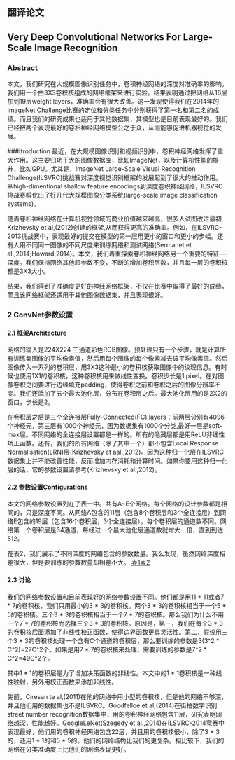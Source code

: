 ## 翻译论文 
## Very Deep Convolutional Networks For Large-Scale Image Recognition
### Abstract
本文，我们研究在大规模图像识别任务中，卷积神经网络的深度对准确率的影响。我们用一个由3X3卷积核组成的网络框架来进行实验。结果表明通过把网络从16层加到19层weight layers，准确率会有很大改善。这一发现使得我们在2014年的ImageNet Challenge比赛的定位和分类任务中分别获得了第一名和第二名的成绩。而且我们的研究成果也适用于其他数据集，其模型也是目前表现最好的。我们已经把两个表现最好的卷积神经网络模型公之于众，从而能够促进机器视觉的发展。

###Itroduction
最近，在大规模图像识别和视频识别中，卷积神经网络发挥了重大作用。这主要归功于大的图像数据库，比如ImageNet，以及计算机性能的提升，比如GPU。尤其是，ImageNet Large-Scale Visual Recognition Challenge(ILSVRC)挑战赛对深度视觉识别框架的发展起到了很大的推动作用。从high-dimentional shallow feature encodings到深度卷积神经网络，ILSVRC挑战赛孵化出了好几代大规模图像分类系统(large-scale image classification systems)。

随着卷积神经网络在计算机视觉领域的商业价值越来越高，很多人试图改进最初Krizhevsky et al,(2012)创建的框架,从而获得更高的准确率。例如，在ILSVRC-2013挑战赛中，表现最好的提交在模型的第一层用更小的窗口和更小的步幅。还有人用不同同一图像的不同尺度来训练网络和测试网络(Sermanet et al.,2014;Howard,2014)。本文，我们着重探索卷积神经网络另一个重要的特征---深度。我们保持网络其他超参数不变，不断的增加卷积层数，并且每一层的卷积核都是3X3大小。

结果，我们得到了准确度更好的神经网络框架，不仅在比赛中取得了最好的成绩，而且该网络框架还适用于其他图像数据集，并且表现很好。

### 2 ConvNet参数设置

#### 2.1 框架Architecture
网络的输入是224X224 三通道彩色RGB图像。预处理只有一个步骤，就是计算所有训练集图像的平均像素值，然后用每个图像的每个像素减去该平均像素值。然后图像传入一系列的卷积层，用3X3这种最小的卷积核获取图像中的纹理信息。有时候也使用1X1的卷积核，这种卷积核用来做线性变换。卷积步长是1 pixel。在对图像卷积之间要进行边缘填充padding，使得卷积之前和卷积之后的图像分辨率不变。我们还添加了五个最大池化层，分布在卷积层之后。最大池化层用的是2X2的窗口，步长是2。

在卷积层之后是三个全连接层Fully-Connected(FC) layers：前两层分别有4096个神经元，第三层有1000个神经元，因为数据集有1000个分类,最好一层是soft-max层。不同网络的全连接层设置都是一样的。所有的隐藏层都是用ReLU非线性矫正函数。还有，我们的所有网络（除了其中一个）都不包含Local Response Normalisation(LRN)层(Krizhevsky et aal.,2012)。因为这种归一化层在ILSVRC数据集上并不能改善性能，反而增加内存消耗和计算时间。如果你要用这种归一化层的话，它的参数设置请参考(Krizhevsky et al.,2012)。

#### 2.2 参数设置Configurations
本文的网络参数设置列在了表一中。共有A~E个网络。每个网络的设计参数都是相同的，只是深度不同。从网络A包含的11层（包含8个卷积层和3个全连接层）到网络E包含的19层（包含16个卷积层，3个全连接层）。每个卷积层的通道数不同。网络第一个卷积层是64通道，每经过一个最大池化层通道数就增大一倍，直到到达512。

在表2，我们展示了不同深度的网络包含的参数数量。我么发现，虽然网络深度相差很大，但是要训练的参数数量却相差不大。
[表1表2](https://github.com/May522/translation-vgg/blob/master/%E6%8D%95%E8%8E%B71.JPG)
#### 2.3 讨论
我们的网络参数设置和目前表现好的网络参数设置不同。他们都是用11 * 11或者7 * 7的卷积核，我们只用最小的3 * 3的卷积核。两个3 * 3的卷积核相当于一个5 * 5的卷积核。三个3 * 3的卷积核相当于一个7 * 7的卷积核。那么我们为什么不用一个7 * 7的卷积核而选择三个3 * 3的卷积核。原因是，第一，我们在每个3 * 3的卷积核后面添加了非线性校正函数，使得边界函数更具灵活性。第二，假设用三个3 * 3的卷积核处理一个含有C个通道的卷积层，那么要训练的参数是3(3^2 * C^2)=27C^2个。如果是用7 * 7的卷积核来处理，需要训练的参数是7^2 * C^2=49C^2个。

其中1 * 1的卷积层是为了增加决策函数的非线性。本文中的1 * 1卷积核是一种线性映射，另外用校正函数来添加非线性。

先前，Ciresan te al,(2011)在他的网络中用小型的卷积核，但是他的网络不够深，并且他们用的数据集也不是ILSVRC。Goodfelloe et al,(2014)在街拍数字识别street number recognition数据集中，用的卷积神经网络包含11层，研究表明网络越深，性能越好。GoogleLeNet(Szegedy et al.,2014)在ILSVRC-2014竞赛中表现最好，他们用的卷积神经网络包含22层，并且用的卷积核很小，除了3 * 3的，还用1 * 1的和5 * 5的。他们的网络结构比我们的更复杂。相比较下，我们的网络在分类准确度上比他们的网络表现更好。






